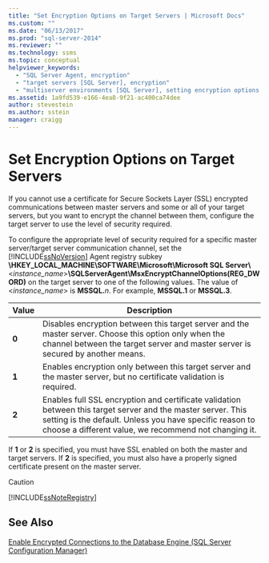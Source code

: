 ```yaml
---
title: "Set Encryption Options on Target Servers | Microsoft Docs"
ms.custom: ""
ms.date: "06/13/2017"
ms.prod: "sql-server-2014"
ms.reviewer: ""
ms.technology: ssms
ms.topic: conceptual
helpviewer_keywords: 
  - "SQL Server Agent, encryption"
  - "target servers [SQL Server], encryption"
  - "multiserver environments [SQL Server], setting encryption options on target servers"
ms.assetid: 1a9fd539-e166-4ea8-9f21-ac400ca74dee
author: stevestein
ms.author: sstein
manager: craigg
---
```

# Set Encryption Options on Target Servers
  If you cannot use a certificate for Secure Sockets Layer (SSL) encrypted communications between master servers and some or all of your target servers, but you want to encrypt the channel between them, configure the target server to use the level of security required.  
  
 To configure the appropriate level of security required for a specific master server/target server communication channel, set the [!INCLUDE[ssNoVersion](../../includes/ssnoversion-md.md)] Agent registry subkey **\HKEY_LOCAL_MACHINE\SOFTWARE\Microsoft\Microsoft SQL Server\\**\<*instance_name*>**\SQLServerAgent\MsxEncryptChannelOptions(REG_DWORD)** on the target server to one of the following values. The value of \<*instance_name*> is **MSSQL.**_n_. For example, **MSSQL.1** or **MSSQL.3**.  
  
|Value|Description|  
|-----------|-----------------|  
|**0**|Disables encryption between this target server and the master server. Choose this option only when the channel between the target server and master server is secured by another means.|  
|**1**|Enables encryption only between this target server and the master server, but no certificate validation is required.|  
|**2**|Enables full SSL encryption and certificate validation between this target server and the master server. This setting is the default. Unless you have specific reason to choose a different value, we recommend not changing it.|  
  
 If **1** or **2** is specified, you must have SSL enabled on both the master and target servers. If **2** is specified, you must also have a properly signed certificate present on the master server.  
  
> [!CAUTION]  
>  [!INCLUDE[ssNoteRegistry](../../includes/ssnoteregistry-md.md)]  
  
## See Also  
 [Enable Encrypted Connections to the Database Engine &#40;SQL Server Configuration Manager&#41;](../../database-engine/configure-windows/enable-encrypted-connections-to-the-database-engine.md)  
  
  
